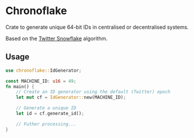 # Chronoflake

Crate to generate unique 64-bit IDs in centralised or decentralised systems.

Based on the [Twitter Snowflake](https://blog.twitter.com/engineering/en_us/a/2010/announcing-snowflake) algorithm.

## Usage

```rust
use chronoflake::IdGenerator;

const MACHINE_ID: u16 = 49;
fn main() {
    // Create an ID generator using the default (Twitter) epoch
    let mut cf = IdGenerator::new(MACHINE_ID);

    // Generate a unique ID
    let id = cf.generate_id();

    // Futher processing...
}
